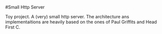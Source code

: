#Small Http Server

Toy project. A (very) small http server. The architecture ans implementaitions are heavily based on the ones of Paul Griffits and Head First C.
